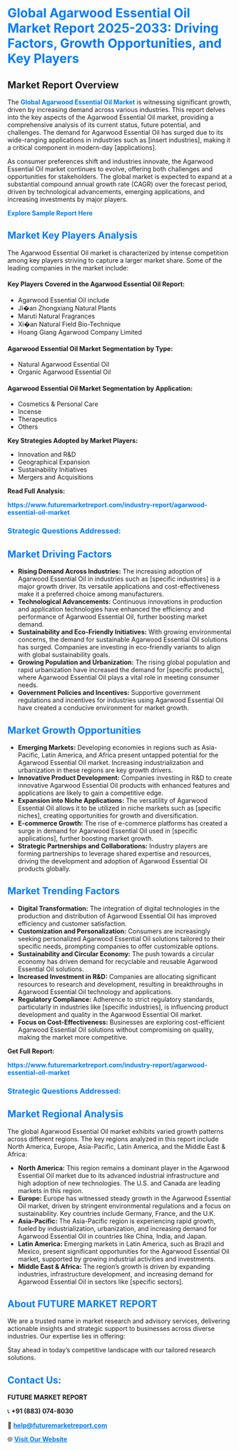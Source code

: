 <h1 style="color: #007BFF;">Global Agarwood Essential Oil Market Report 2025-2033: Driving Factors, Growth Opportunities, and Key Players</h1>

<section id="overview">
<h2>Market Report Overview</h2>
<p>The <a href="https://www.futuremarketreport.com/industry-report/agarwood-essential-oil-market" style="color: #007BFF; text-decoration: none;"><strong>Global Agarwood Essential Oil Market</strong></a> is witnessing significant growth, driven by increasing demand across various industries. This report delves into the key aspects of the Agarwood Essential Oil market, providing a comprehensive analysis of its current status, future potential, and challenges. The demand for Agarwood Essential Oil has surged due to its wide-ranging applications in industries such as [insert industries], making it a critical component in modern-day [applications].</p>
<p>As consumer preferences shift and industries innovate, the Agarwood Essential Oil market continues to evolve, offering both challenges and opportunities for stakeholders. The global market is expected to expand at a substantial compound annual growth rate (CAGR) over the forecast period, driven by technological advancements, emerging applications, and increasing investments by major players.</p>
</section>

<section id="overview">
<p><a href="https://www.futuremarketreport.com/request-sample/reportId=100364" style="color: #007BFF; text-decoration: none;"><strong>Explore Sample Report Here</strong></a></p>
</section>

<section id="key-players">
<h2 style="color: #007BFF;">Market Key Players Analysis</h2>
<p>The Agarwood Essential Oil market is characterized by intense competition among key players striving to capture a larger market share. Some of the leading companies in the market include:</p>
<h4>Key Players Covered in the Agarwood Essential Oil Report:</h4>
<ul><li>Agarwood Essential Oil include</li><li>Ji�an Zhongxiang Natural Plants</li><li>Maruti Natural Fragrances</li><li>Xi�an Natural Field Bio-Technique</li><li>Hoang Giang Agarwood Company Limited</li></ul>
<h4>Agarwood Essential Oil Market Segmentation by Type:</h4>
<ul><li>Natural Agarwood Essential Oil</li><li>Organic Agarwood Essential Oil</li></ul>

<h4>Agarwood Essential Oil Market Segmentation by Application:</h4>
<ul><li>Cosmetics &amp; Personal Care</li><li>Incense</li><li>Therapeutics</li><li>Others</li></ul>
<p><strong>Key Strategies Adopted by Market Players:</strong></p>
<ul>
<li>Innovation and R&D</li>
<li>Geographical Expansion</li>
<li>Sustainability Initiatives</li>
<li>Mergers and Acquisitions</li>
</ul>
</section>

<section>
<p><strong>Read Full Analysis: </strong></p><a href="https://www.futuremarketreport.com/industry-report/agarwood-essential-oil-market" style="color: #007BFF; text-decoration: none;"><strong>https://www.futuremarketreport.com/industry-report/agarwood-essential-oil-market</strong></a>
<h3 style="color: #007BFF;">Strategic Questions Addressed:</h3>
</section>

<section id="driving-factors">
<h2 style="color: #007BFF;">Market Driving Factors</h2>
<ul>
<li><strong>Rising Demand Across Industries:</strong> The increasing adoption of Agarwood Essential Oil in industries such as [specific industries] is a major growth driver. Its versatile applications and cost-effectiveness make it a preferred choice among manufacturers.</li>
<li><strong>Technological Advancements:</strong> Continuous innovations in production and application technologies have enhanced the efficiency and performance of Agarwood Essential Oil, further boosting market demand.</li>
<li><strong>Sustainability and Eco-Friendly Initiatives:</strong> With growing environmental concerns, the demand for sustainable Agarwood Essential Oil solutions has surged. Companies are investing in eco-friendly variants to align with global sustainability goals.</li>
<li><strong>Growing Population and Urbanization:</strong> The rising global population and rapid urbanization have increased the demand for [specific products], where Agarwood Essential Oil plays a vital role in meeting consumer needs.</li>
<li><strong>Government Policies and Incentives:</strong> Supportive government regulations and incentives for industries using Agarwood Essential Oil have created a conducive environment for market growth.</li>
</ul>
</section>

<section id="growth-opportunities">
<h2 style="color: #007BFF;">Market Growth Opportunities</h2>
<ul>
<li><strong>Emerging Markets:</strong> Developing economies in regions such as Asia-Pacific, Latin America, and Africa present untapped potential for the Agarwood Essential Oil market. Increasing industrialization and urbanization in these regions are key growth drivers.</li>
<li><strong>Innovative Product Development:</strong> Companies investing in R&D to create innovative Agarwood Essential Oil products with enhanced features and applications are likely to gain a competitive edge.</li>
<li><strong>Expansion into Niche Applications:</strong> The versatility of Agarwood Essential Oil allows it to be utilized in niche markets such as [specific niches], creating opportunities for growth and diversification.</li>
<li><strong>E-commerce Growth:</strong> The rise of e-commerce platforms has created a surge in demand for Agarwood Essential Oil used in [specific applications], further boosting market growth.</li>
<li><strong>Strategic Partnerships and Collaborations:</strong> Industry players are forming partnerships to leverage shared expertise and resources, driving the development and adoption of Agarwood Essential Oil products globally.</li>
</ul>
</section>

<section id="trending-factors">
<h2 style="color: #007BFF;">Market Trending Factors</h2>
<ul>
<li><strong>Digital Transformation:</strong> The integration of digital technologies in the production and distribution of Agarwood Essential Oil has improved efficiency and customer satisfaction.</li>
<li><strong>Customization and Personalization:</strong> Consumers are increasingly seeking personalized Agarwood Essential Oil solutions tailored to their specific needs, prompting companies to offer customizable options.</li>
<li><strong>Sustainability and Circular Economy:</strong> The push towards a circular economy has driven demand for recyclable and reusable Agarwood Essential Oil solutions.</li>
<li><strong>Increased Investment in R&D:</strong> Companies are allocating significant resources to research and development, resulting in breakthroughs in Agarwood Essential Oil technology and applications.</li>
<li><strong>Regulatory Compliance:</strong> Adherence to strict regulatory standards, particularly in industries like [specific industries], is influencing product development and quality in the Agarwood Essential Oil market.</li>
<li><strong>Focus on Cost-Effectiveness:</strong> Businesses are exploring cost-efficient Agarwood Essential Oil solutions without compromising on quality, making the market more competitive.</li>
</ul>
</section>

<section>
<p><strong>Get Full Report: </strong></p><a href="https://www.futuremarketreport.com/industry-report/agarwood-essential-oil-market" style="color: #007BFF; text-decoration: none;"><strong>https://www.futuremarketreport.com/industry-report/agarwood-essential-oil-market</strong></a>
<h3 style="color: #007BFF;">Strategic Questions Addressed:</h3>
</section>


<section id="regional-analysis">
<h2 style="color: #007BFF;">Market Regional Analysis</h2>
<p>The global Agarwood Essential Oil market exhibits varied growth patterns across different regions. The key regions analyzed in this report include North America, Europe, Asia-Pacific, Latin America, and the Middle East & Africa:</p>
<ul>
<li><strong>North America:</strong> This region remains a dominant player in the Agarwood Essential Oil market due to its advanced industrial infrastructure and high adoption of new technologies. The U.S. and Canada are leading markets in this region.</li>
<li><strong>Europe:</strong> Europe has witnessed steady growth in the Agarwood Essential Oil market, driven by stringent environmental regulations and a focus on sustainability. Key countries include Germany, France, and the U.K.</li>
<li><strong>Asia-Pacific:</strong> The Asia-Pacific region is experiencing rapid growth, fueled by industrialization, urbanization, and increasing demand for Agarwood Essential Oil in countries like China, India, and Japan.</li>
<li><strong>Latin America:</strong> Emerging markets in Latin America, such as Brazil and Mexico, present significant opportunities for the Agarwood Essential Oil market, supported by growing industrial activities and investments.</li>
<li><strong>Middle East & Africa:</strong> The region’s growth is driven by expanding industries, infrastructure development, and increasing demand for Agarwood Essential Oil in sectors like [specific sectors].</li>
</ul>
</section>

<footer>
<h2 style="color: #007BFF;">About FUTURE MARKET REPORT</h2>
<p>We are a trusted name in market research and advisory services, delivering actionable insights and strategic support to businesses across diverse industries. Our expertise lies in offering:</p>

<p>Stay ahead in today’s competitive landscape with our tailored research solutions.</p>

<h2 style="color: #007BFF;">Contact Us:</h2>
<p><strong>FUTURE MARKET REPORT</strong></p>
<p>📞 <strong>+91 (883) 074-8030</strong></p>
<p>📧 <strong><a href="mailto:help@futuremarketreport.com" style="color: #007BFF;">help@futuremarketreport.com</a></strong></p>
<p>🌐 <strong><a href="https://www.futuremarketreport.com/" style="color: #007BFF;">Visit Our Website</a></strong></p>
</footer>